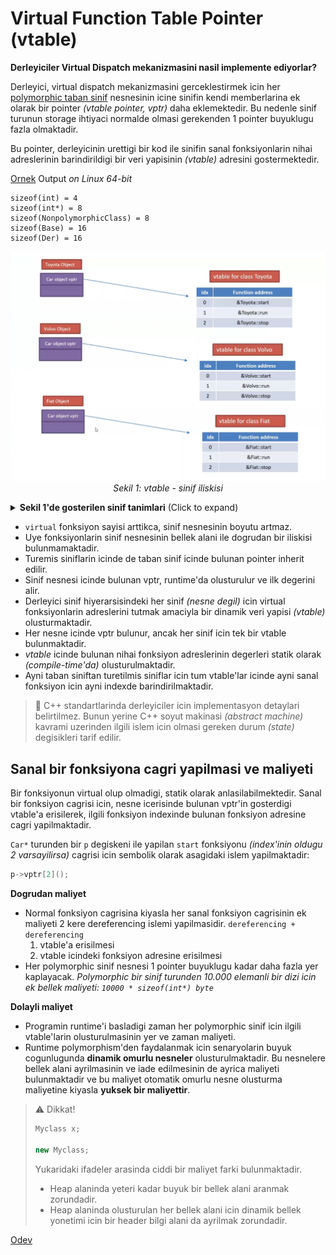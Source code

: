 # Virtual Function Table Pointer (vtable)

**Derleyiciler Virtual Dispatch mekanizmasini nasil implemente ediyorlar?**

Derleyici, virtual dispatch mekanizmasini gerceklestirmek icin her [polymorphic taban sinif](290_runtime_polymorphism.md#polymorphic-class) nesnesinin icine sinifin kendi memberlarina ek olarak bir pointer *(vtable pointer, vptr)* daha eklemektedir. Bu nedenle sinif turunun storage ihtiyaci normalde olmasi gerekenden 1 pointer buyuklugu fazla olmaktadir. 

Bu pointer, derleyicinin urettigi bir kod ile sinifin sanal fonksiyonlarin nihai adreslerinin barindirildigi bir veri yapisinin *(vtable)* adresini gostermektedir. 

[Ornek](res/src/vtable01.cpp) Output *on Linux 64-bit*
```
sizeof(int) = 4
sizeof(int*) = 8
sizeof(NonpolymorphicClass) = 8
sizeof(Base) = 16
sizeof(Der) = 16
```

<p align="center">
<img src="res/img/23_vtable.png" width="640px"/><br/>
<i>Sekil 1: vtable - sinif iliskisi</i>
</p>


<details>
<summary><b>Sekil 1'de gosterilen sinif tanimlari</b> (Click to expand)</summary>

```C++
class Car {
public:
    virtual void start() = 0;
    virtual void run() = 0;
    virtual void stop() = 0;
};

class Toyota : public Car{
public:
    void start() override;
    void run() override;
    void stop() override;
};

class Volvo : public Car{
public:
    void start() override;
    void run() override;
    void stop() override;
};

class Fiat : public Car{
public:
    void start() override;
    void run() override;
    void stop() override;
};
```
</details>
<!--  -->

* `virtual` fonksiyon sayisi arttikca, sinif nesnesinin boyutu artmaz.
* Uye fonksiyonlarin sinif nesnesinin bellek alani ile dogrudan bir iliskisi bulunmamaktadir.
* Turemis siniflarin icinde de taban sinif icinde bulunan pointer inherit edilir.
* Sinif nesnesi icinde bulunan vptr, runtime'da olusturulur ve ilk degerini alir.
* Derleyici sinif hiyerarsisindeki her sinif *(nesne degil)* icin virtual fonksiyonlarin adreslerini tutmak amaciyla bir dinamik veri yapisi *(vtable)* olusturmaktadir.
* Her nesne icinde vptr bulunur, ancak her sinif icin tek bir vtable bulunmaktadir.
* *vtable* icinde bulunan nihai fonksiyon adreslerinin degerleri statik olarak *(compile-time'da)* olusturulmaktadir.
* Ayni taban siniftan turetilmis siniflar icin tum vtable'lar icinde ayni sanal fonksiyon icin ayni indexde barindirilmaktadir.

> :triangular_flag_on_post: 
> C++ standartlarinda derleyiciler icin implementasyon detaylari belirtilmez. Bunun yerine C++ soyut makinasi *(abstract machine)* kavrami uzerinden ilgili islem icin olmasi gereken durum *(state)* degisikleri tarif edilir.


## Sanal bir fonksiyona cagri yapilmasi ve maliyeti

Bir fonksiyonun virtual olup olmadigi, statik olarak anlasilabilmektedir. Sanal bir fonksiyon cagrisi icin, nesne icerisinde bulunan vptr'in gosterdigi vtable'a erisilerek, ilgili fonksiyon indexinde bulunan fonksiyon adresine cagri yapilmaktadir.

`Car*` turunden bir `p` degiskeni ile yapilan `start` fonksiyonu *(index'inin oldugu 2 varsayilirsa)* cagrisi icin sembolik olarak asagidaki islem yapilmaktadir:
```C++
p->vptr[2]();
```

**Dogrudan maliyet**
  * Normal fonksiyon cagrisina kiyasla her sanal fonksiyon cagrisinin ek maliyeti 2 kere dereferencing islemi yapilmasidir.
    `dereferencing + dereferencing`
    1. vtable'a erisilmesi
    2. vtable icindeki fonksiyon adresine erisilmesi 
  * Her polymorphic sinif nesnesi 1 pointer buyuklugu kadar daha fazla yer kaplayacak.
    *Polymorphic bir sinif turunden 10.000 elemanli bir dizi icin ek bellek maliyeti: `10000 * sizeof(int*) byte`*

**Dolayli maliyet**
  * Programin runtime'i basladigi zaman her polymorphic sinif icin ilgili vtable'larin olusturulmasinin yer ve zaman maliyeti.
  * Runtime polymorphism'den faydalanmak icin senaryolarin buyuk cogunlugunda **dinamik omurlu nesneler** olusturulmaktadir. Bu nesnelere bellek alani ayrilmasinin ve iade edilmesinin de ayrica maliyeti bulunmaktadir ve bu maliyet otomatik omurlu nesne olusturma maliyetine kiyasla **yuksek bir maliyettir**.

> :warning: Dikkat!
> ```C++
> Myclass x; 
> 
> new Myclass;
> ```
> Yukaridaki ifadeler arasinda ciddi bir maliyet farki bulunmaktadir.  
> * Heap alaninda yeteri kadar buyuk bir bellek alani aranmak zorundadir.
> * Heap alaninda olusturulan her bellek alani icin dinamik bellek yonetimi icin bir header bilgi alani da ayrilmak zorundadir. 

[Odev](hw/shape_impl/)